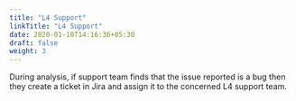 ```yaml
---
title: "L4 Support"
linkTitle: "L4 Support"
date: 2020-01-10T14:16:36+05:30
draft: false
weight: 3
---
```

During analysis, if support team finds that the issue reported is a bug then they create a ticket in Jira and assign it to the concerned L4 support team.
